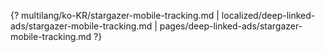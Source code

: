 {? multilang/ko-KR/stargazer-mobile-tracking.md | localized/deep-linked-ads/stargazer-mobile-tracking.md | pages/deep-linked-ads/stargazer-mobile-tracking.md ?}
